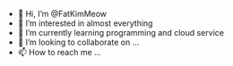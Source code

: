 - 👋 Hi, I’m @FatKimMeow
- 👀 I’m interested in almost everything
- 🌱 I’m currently learning programming and cloud service
- 💞️ I’m looking to collaborate on ...
- 📫 How to reach me ...

<!---
FatKimMeow/FatKimMeow is a ✨ special ✨ repository because its `README.md` (this file) appears on your GitHub profile.
You can click the Preview link to take a look at your changes.
--->
